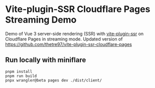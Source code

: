 # Vite-plugin-SSR Cloudflare Pages Streaming Demo

Demo of Vue 3 server-side rendering (SSR) with [vite-plugin-ssr](https://vite-plugin-ssr.com/) on Cloudflare Pages in streaming mode. Updated version of https://github.com/thetre97/vite-plugin-ssr-cloudflare-pages

## Run locally with miniflare
```
pnpm install 
pnpm run build
pnpx wrangler@beta pages dev ./dist/client/
```
